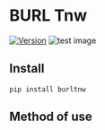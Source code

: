 # BURL Tnw
[![Version](https://badge.fury.io/gh/tterb%2FHyde.svg)](https://github.com/tanawatthuamthet)
![test image](https://www.img.in.th/images/874c0d89c594b276dab9cbf223465ec0.png)

## Install
```
pip install burltnw
```

## Method of use
